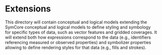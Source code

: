 # Extensions

This directory will contain conceptual and logical models
extending the SymCore conceptual and logical models
to define styling and symbology for specific types of data, such as
vector features and gridded coverages.
It will extend both how expressions correspond to the data
(e.g., identifiers referencing measured or observed properties)
and symbolizer properties allowing to define rendering styles
for that data (e.g., fills and strokes).
